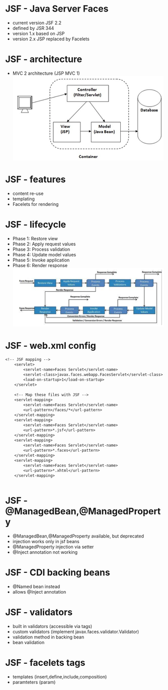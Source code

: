 
# JSF - Java Server Faces
- current version JSF 2.2
- defined by JSR 344
- version 1.x based on JSP
- version 2.x JSP replaced by Facelets


# JSF - architecture
- MVC 2 architecture (JSP MVC 1)
![](jsf_architecture.png)

# JSF - features
- content re-use
- templating
- Facelets for rendering

# JSF - lifecycle
- Phase 1: Restore view
- Phase 2: Apply request values
- Phase 3: Process validation
- Phase 4: Update model values
- Phase 5: Invoke application
- Phase 6: Render response
![](jsf_lifecycle.png)

# JSF - web.xml config
```
<!-- JSF mapping -->
	<servlet>
		<servlet-name>Faces Servlet</servlet-name>
		<servlet-class>javax.faces.webapp.FacesServlet</servlet-class>
		<load-on-startup>1</load-on-startup>
	</servlet>

	<!-- Map these files with JSF -->
	<servlet-mapping>
		<servlet-name>Faces Servlet</servlet-name>
		<url-pattern>/faces/*</url-pattern>
	</servlet-mapping>
	<servlet-mapping>
		<servlet-name>Faces Servlet</servlet-name>
		<url-pattern>*.jsf</url-pattern>
	</servlet-mapping>
	<servlet-mapping>
		<servlet-name>Faces Servlet</servlet-name>
		<url-pattern>*.faces</url-pattern>
	</servlet-mapping>
	<servlet-mapping>
		<servlet-name>Faces Servlet</servlet-name>
		<url-pattern>*.xhtml</url-pattern>
	</servlet-mapping>
    
```


# JSF - @ManagedBean,@ManagedProperty
- @ManagedBean,@ManagedProperty available, but deprecated
- injection works only in jsf beans
- @ManagedProperty injection via setter
- @Inject annotation not working


# JSF - CDI backing beans
- @Named bean instead
- allows @Inject annotation

# JSF - validators
- built in validators (accessible via tags)
- custom validators (implement javax.faces.validator.Validator)
- validation method in backing bean
- bean validation

# JSF - facelets tags
- templates (insert,define,include,composition)
- paramteters (param)
